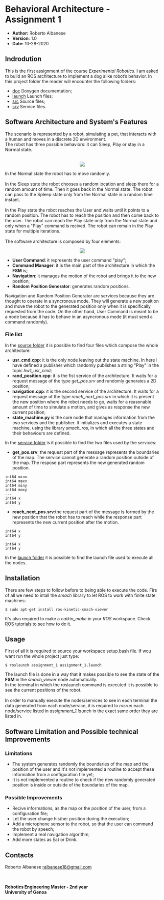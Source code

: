 # Behavioral Architecture - Assignment 1

   - __Author:__ Roberto Albanese
   - __Version:__ 1.0
   - __Date:__ 10-28-2020

## Indrodution
This is the first assignment of the course *Experimental Robotics*. I am asked to build an ROS architecture to implement a dog alike robot’s behavior.
In this project folder the reader will encounter the following folders:
- [doc](https://github.com/robertoalbanese/Experimental-Robotics-Laboratory/tree/master/experimental_ws/src/assignment_1/doc/html) Doxygen documentation;
- [launch](https://github.com/robertoalbanese/Experimental-Robotics-Laboratory/tree/master/experimental_ws/src/assignment_1/launch) Launch files;
- [src](https://github.com/robertoalbanese/Experimental-Robotics-Laboratory/tree/master/experimental_ws/src/assignment_1/src) Source files;
- [srv](https://github.com/robertoalbanese/Experimental-Robotics-Laboratory/tree/master/experimental_ws/src/assignment_1/srv) Service files.

## Software Architecture and System's Features
The scenario is represented by a robot, simulating a pet, that interacts with a human and moves in a discrete 2D environment. <br>
The robot has three possible behaviors: it can Sleep, Play or stay in a Normal state.<br><br>
<p align="center">
  <img src="https://github.com/robertoalbanese/Experimental-Robotics-Laboratory/blob/master/experimental_ws/src/assignment_1/FSM.png" />
</p>

In the Normal state the robot has to move randomly.<br><br>
In the Sleep state the robot chooses a random location and sleep there for a random amount of time. Then it goes back in the Normal state. The robot can pass to the Spleep state only from the Normal state in a random time instant.<br><br>
In the Play state the robot reaches the User and waits until it points to a random position. The robot has to reach the position and then come back to the user. The robot can reach the Play state only from the Normal state and only when a "Play" command is recived. The robot can remain in the Play state for multiple iterations.<br><br>
The software architecture is composed by four elements:
<p align="center">
  <img src="https://github.com/robertoalbanese/Experimental-Robotics-Laboratory/blob/master/experimental_ws/src/assignment_1/Architecture.jpg" />
</p>

* __User Command__: it represents the user command "play";
* __Command Manager__: it is the main part of the architecture in which the **FSM** is;
* __Navigation__: it manages the motion of the robot and brings it to the new position;
* __Random Position Generator__: generates random positions.

Navigation and Random Position Generator are services because they are thought to operate in a syncronous mode. They will generate a new position and move the robot to the generated position only when it is specifically requested from the code. On the other hand, User Command is meant to be a node because it has to behave in an asyncronous mode (it must send a command randomly).
### File list
In the  [source folder](https://github.com/robertoalbanese/Experimental-Robotics-Laboratory/tree/master/experimental_ws/src/assignment_1/src) it is possible to find four files which compose the whole architecture:

* __usr_cmd.cpp__: it is the only node leaving out the state machine. In here I have defined a publisher which randomly publishes a string "Play" in the topic *hw1_usr_cmd*;
* __rand_position.cpp__: it is the fist service of the architecture. It waits for a request message of the type *get_pos.srv* and randomly generates a 2D position;
* __navigation.cpp__: it is the second service of the architecture. It waits for a request message of the type *reach_next_pos.srv* in which it is present the new position where the robot needs to go, waits for a reasonable amount of time to simulate a motion, and gives as response the new current position;
* __state_machine.py__ is the core node that manages information from the two services and the publisher. It initializes and executes a state machine, using the library *smach_ros*, in which all the three states and their behaviours are defined.<br>

In the [service folder](https://github.com/robertoalbanese/Experimental-Robotics-Laboratory/tree/master/experimental_ws/src/assignment_1/srv) is it possible to find the two files used by the services:
* __get_pos.srv__: the request part of the message represents the boundaries of the map. The service cannot generate a random position outside of the map. The respose part represents the new generated random position.
```
int64 minx
int64 maxx
int64 miny
int64 maxy
---
int64 x
int64 y
```
* __reach_next_pos.srv__:the request part of the message is formed by the new position that the robot has to reach while the response part represents the new current position after the motion.
```
int64 x
int64 y
---
int64 x
int64 y
```
In the [launch folder](https://github.com/robertoalbanese/Experimental-Robotics-Laboratory/tree/master/experimental_ws/src/assignment_1/launch) it is possible to find the launch file used to execute all the nodes.

## Installation
There are few steps to follow before to being able to execute the code. Firs of all we need to intall the _smach_ library to let ROS to work with finite state machines:
```
$ sudo apt-get install ros-kinetic-smach-viewer
```
It's also required to make a _catkin_make_ in your _ROS_ workspace. Check [ROS tutorials](http://wiki.ros.org/catkin/Tutorials) to see how to do it.    

## Usage
First of all it is required to source your workspace setup.bash file.
If wou want run the whole project just type:
```
$ roslaunch assignment_1 assignment_1.launch
```
The launch file is done in a way that it makes possible to see the state of the **FSM** in the *smach_viewer* node automatically.<br>
In the terminal in which the roslaunch command is executed it is possible to see the current positions of the robot.<br><br>
In order to manually execute the nodes/services to see in each terminal the data generated from each node/service, it is required to *rosrun* each node/service listed in *assignment_1.launch* in the exact same order they are listed in.
## Software Limitation and Possible technical Improvements
### Limitations
- The system generates randomly the boundaries of the map and the position of the user and it's not implemented a routine to accept these information from a configuration file yet;
- It is not implemented a routine to check if the new randomly generated position is inside or outside of the boundaries of the map.
### Possible Improvements
- Recive informations, as the map or the position of the user, from a configuration file;
- Let the user change his/her position during the execution;
- Add a microphone sensor to the robot, so that the user can command the robot by speech;
- Implement a real navigation algorithm;
- Add more states as Eat or Drink.
## Contacts
Roberto Albanese ralbanese18@gmail.com
<br>
<br>
<br>

**Robotics Engineering Master - 2nd year**  <br>
**University of Genoa**